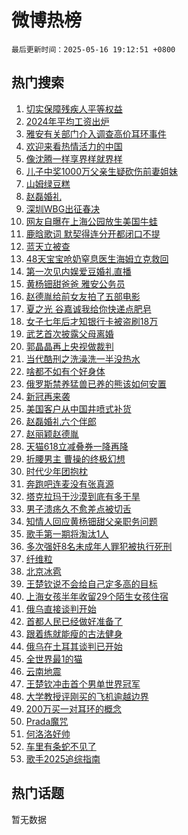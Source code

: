 # 微博热榜

`最后更新时间：2025-05-16 19:12:51 +0800`

## 热门搜索

1. [切实保障残疾人平等权益](https://m.weibo.cn/search?containerid=100103type%3D1%26t%3D10%26q%3D%23%E5%88%87%E5%AE%9E%E4%BF%9D%E9%9A%9C%E6%AE%8B%E7%96%BE%E4%BA%BA%E5%B9%B3%E7%AD%89%E6%9D%83%E7%9B%8A%23&stream_entry_id=51&isnewpage=1&extparam=seat%3D1%26pos%3D0%26q%3D%2523%25E5%2588%2587%25E5%25AE%259E%25E4%25BF%259D%25E9%259A%259C%25E6%25AE%258B%25E7%2596%25BE%25E4%25BA%25BA%25E5%25B9%25B3%25E7%25AD%2589%25E6%259D%2583%25E7%259B%258A%2523%26cate%3D10103%26dgr%3D0%26filter_type%3Drealtimehot%26stream_entry_id%3D51%26c_type%3D51%26display_time%3D1747393970%26pre_seqid%3D17473939705820315409991)
1. [2024年平均工资出炉](https://m.weibo.cn/search?containerid=100103type%3D1%26t%3D10%26q%3D%232024%E5%B9%B4%E5%B9%B3%E5%9D%87%E5%B7%A5%E8%B5%84%E5%87%BA%E7%82%89%23&stream_entry_id=31&isnewpage=1&extparam=seat%3D1%26flag%3D0%26cate%3D5001%26lcate%3D5001%26stream_entry_id%3D31%26pos%3D0%26q%3D%25232024%25E5%25B9%25B4%25E5%25B9%25B3%25E5%259D%2587%25E5%25B7%25A5%25E8%25B5%2584%25E5%2587%25BA%25E7%2582%2589%2523%26dgr%3D0%26realpos%3D1%26filter_type%3Drealtimehot%26band_rank%3D1%26c_type%3D31%26display_time%3D1747393970%26pre_seqid%3D17473939705820315409991)
1. [雅安有关部门介入调查高价耳环事件](https://m.weibo.cn/search?containerid=100103type%3D1%26t%3D10%26q%3D%23%E9%9B%85%E5%AE%89%E6%9C%89%E5%85%B3%E9%83%A8%E9%97%A8%E4%BB%8B%E5%85%A5%E8%B0%83%E6%9F%A5%E9%AB%98%E4%BB%B7%E8%80%B3%E7%8E%AF%E4%BA%8B%E4%BB%B6%23&stream_entry_id=31&isnewpage=1&extparam=seat%3D1%26flag%3D0%26cate%3D5001%26lcate%3D5001%26stream_entry_id%3D31%26pos%3D1%26q%3D%2523%25E9%259B%2585%25E5%25AE%2589%25E6%259C%2589%25E5%2585%25B3%25E9%2583%25A8%25E9%2597%25A8%25E4%25BB%258B%25E5%2585%25A5%25E8%25B0%2583%25E6%259F%25A5%25E9%25AB%2598%25E4%25BB%25B7%25E8%2580%25B3%25E7%258E%25AF%25E4%25BA%258B%25E4%25BB%25B6%2523%26dgr%3D0%26realpos%3D2%26filter_type%3Drealtimehot%26band_rank%3D2%26c_type%3D31%26display_time%3D1747393970%26pre_seqid%3D17473939705820315409991)
1. [欢迎来看热情活力的中国](https://m.weibo.cn/search?containerid=100103type%3D1%26t%3D10%26q%3D%23%E6%AC%A2%E8%BF%8E%E6%9D%A5%E7%9C%8B%E7%83%AD%E6%83%85%E6%B4%BB%E5%8A%9B%E7%9A%84%E4%B8%AD%E5%9B%BD%23&stream_entry_id=31&isnewpage=1&extparam=seat%3D1%26flag%3D0%26cate%3D5001%26lcate%3D5001%26stream_entry_id%3D31%26pos%3D2%26q%3D%2523%25E6%25AC%25A2%25E8%25BF%258E%25E6%259D%25A5%25E7%259C%258B%25E7%2583%25AD%25E6%2583%2585%25E6%25B4%25BB%25E5%258A%259B%25E7%259A%2584%25E4%25B8%25AD%25E5%259B%25BD%2523%26dgr%3D0%26realpos%3D3%26filter_type%3Drealtimehot%26band_rank%3D3%26c_type%3D31%26display_time%3D1747393970%26pre_seqid%3D17473939705820315409991)
1. [像沈腾一样享界样就界样](https://m.weibo.cn/search?containerid=100103type%3D1%26t%3D10%26q%3D%23%E5%83%8F%E6%B2%88%E8%85%BE%E4%B8%80%E6%A0%B7%E4%BA%AB%E7%95%8C%E6%A0%B7%E5%B0%B1%E7%95%8C%E6%A0%B7%23&stream_entry_id=31&isnewpage=1&extparam=seat%3D1%26topic_ad%3D1%26cate%3D5001%26lcate%3D5001%26stream_entry_id%3D31%26pos%3D3%26q%3D%2523%25E5%2583%258F%25E6%25B2%2588%25E8%2585%25BE%25E4%25B8%2580%25E6%25A0%25B7%25E4%25BA%25AB%25E7%2595%258C%25E6%25A0%25B7%25E5%25B0%25B1%25E7%2595%258C%25E6%25A0%25B7%2523%26dgr%3D0%26is_ad_pos%3D1%26adid%3D286072%26filter_type%3Drealtimehot%26band_rank%3D4%26c_type%3D31%26display_time%3D1747393970%26pre_seqid%3D17473939705820315409991)
1. [儿子中奖1000万父亲生疑砍伤前妻姐妹](https://m.weibo.cn/search?containerid=100103type%3D1%26t%3D10%26q%3D%23%E5%84%BF%E5%AD%90%E4%B8%AD%E5%A5%961000%E4%B8%87%E7%88%B6%E4%BA%B2%E7%94%9F%E7%96%91%E7%A0%8D%E4%BC%A4%E5%89%8D%E5%A6%BB%E5%A7%90%E5%A6%B9%23&stream_entry_id=31&isnewpage=1&extparam=seat%3D1%26flag%3D2%26cate%3D5001%26lcate%3D5001%26stream_entry_id%3D31%26pos%3D4%26q%3D%2523%25E5%2584%25BF%25E5%25AD%2590%25E4%25B8%25AD%25E5%25A5%25961000%25E4%25B8%2587%25E7%2588%25B6%25E4%25BA%25B2%25E7%2594%259F%25E7%2596%2591%25E7%25A0%258D%25E4%25BC%25A4%25E5%2589%258D%25E5%25A6%25BB%25E5%25A7%2590%25E5%25A6%25B9%2523%26dgr%3D0%26realpos%3D4%26filter_type%3Drealtimehot%26band_rank%3D4%26c_type%3D31%26display_time%3D1747393970%26pre_seqid%3D17473939705820315409991)
1. [山姆绿豆糕](https://m.weibo.cn/search?containerid=100103type%3D1%26t%3D10%26q%3D%E5%B1%B1%E5%A7%86%E7%BB%BF%E8%B1%86%E7%B3%95&stream_entry_id=31&isnewpage=1&extparam=seat%3D1%26flag%3D1%26cate%3D5001%26lcate%3D5001%26stream_entry_id%3D31%26pos%3D5%26q%3D%25E5%25B1%25B1%25E5%25A7%2586%25E7%25BB%25BF%25E8%25B1%2586%25E7%25B3%2595%26dgr%3D0%26realpos%3D5%26filter_type%3Drealtimehot%26band_rank%3D5%26c_type%3D31%26display_time%3D1747393970%26pre_seqid%3D17473939705820315409991)
1. [赵磊婚礼](https://m.weibo.cn/search?containerid=100103type%3D1%26t%3D10%26q%3D%E8%B5%B5%E7%A3%8A%E5%A9%9A%E7%A4%BC&stream_entry_id=31&isnewpage=1&extparam=seat%3D1%26flag%3D2%26cate%3D5001%26lcate%3D5001%26stream_entry_id%3D31%26pos%3D6%26q%3D%25E8%25B5%25B5%25E7%25A3%258A%25E5%25A9%259A%25E7%25A4%25BC%26dgr%3D0%26realpos%3D6%26filter_type%3Drealtimehot%26band_rank%3D6%26c_type%3D31%26display_time%3D1747393970%26pre_seqid%3D17473939705820315409991)
1. [深圳WBG出征春决](https://m.weibo.cn/search?containerid=100103type%3D1%26t%3D10%26q%3D%23%E6%B7%B1%E5%9C%B3WBG%E5%87%BA%E5%BE%81%E6%98%A5%E5%86%B3%23&stream_entry_id=31&isnewpage=1&extparam=seat%3D1%26cate%3D5001%26lcate%3D5001%26stream_entry_id%3D31%26pos%3D7%26q%3D%2523%25E6%25B7%25B1%25E5%259C%25B3WBG%25E5%2587%25BA%25E5%25BE%2581%25E6%2598%25A5%25E5%2586%25B3%2523%26dgr%3D0%26is_ad_pos%3D1%26adid%3D286047%26filter_type%3Drealtimehot%26band_rank%3D7%26c_type%3D31%26display_time%3D1747393970%26pre_seqid%3D17473939705820315409991)
1. [网友自曝在上海公园放生美国牛蛙](https://m.weibo.cn/search?containerid=100103type%3D1%26t%3D10%26q%3D%23%E7%BD%91%E5%8F%8B%E8%87%AA%E6%9B%9D%E5%9C%A8%E4%B8%8A%E6%B5%B7%E5%85%AC%E5%9B%AD%E6%94%BE%E7%94%9F%E7%BE%8E%E5%9B%BD%E7%89%9B%E8%9B%99%23&stream_entry_id=31&isnewpage=1&extparam=seat%3D1%26flag%3D1%26cate%3D5001%26lcate%3D5001%26stream_entry_id%3D31%26pos%3D8%26q%3D%2523%25E7%25BD%2591%25E5%258F%258B%25E8%2587%25AA%25E6%259B%259D%25E5%259C%25A8%25E4%25B8%258A%25E6%25B5%25B7%25E5%2585%25AC%25E5%259B%25AD%25E6%2594%25BE%25E7%2594%259F%25E7%25BE%258E%25E5%259B%25BD%25E7%2589%259B%25E8%259B%2599%2523%26dgr%3D0%26realpos%3D7%26filter_type%3Drealtimehot%26band_rank%3D7%26c_type%3D31%26display_time%3D1747393970%26pre_seqid%3D17473939705820315409991)
1. [鹿晗歌词 默契得连分开都闭口不提](https://m.weibo.cn/search?containerid=100103type%3D1%26t%3D10%26q%3D%E9%B9%BF%E6%99%97%E6%AD%8C%E8%AF%8D+%E9%BB%98%E5%A5%91%E5%BE%97%E8%BF%9E%E5%88%86%E5%BC%80%E9%83%BD%E9%97%AD%E5%8F%A3%E4%B8%8D%E6%8F%90&stream_entry_id=31&isnewpage=1&extparam=seat%3D1%26flag%3D0%26cate%3D5001%26lcate%3D5001%26stream_entry_id%3D31%26pos%3D9%26q%3D%25E9%25B9%25BF%25E6%2599%2597%25E6%25AD%258C%25E8%25AF%258D%2520%25E9%25BB%2598%25E5%25A5%2591%25E5%25BE%2597%25E8%25BF%259E%25E5%2588%2586%25E5%25BC%2580%25E9%2583%25BD%25E9%2597%25AD%25E5%258F%25A3%25E4%25B8%258D%25E6%258F%2590%26dgr%3D0%26realpos%3D8%26filter_type%3Drealtimehot%26band_rank%3D8%26c_type%3D31%26display_time%3D1747393970%26pre_seqid%3D17473939705820315409991)
1. [蓝天立被查](https://m.weibo.cn/search?containerid=100103type%3D1%26t%3D10%26q%3D%23%E8%93%9D%E5%A4%A9%E7%AB%8B%E8%A2%AB%E6%9F%A5%23&stream_entry_id=31&isnewpage=1&extparam=seat%3D1%26flag%3D0%26cate%3D5001%26lcate%3D5001%26stream_entry_id%3D31%26pos%3D10%26q%3D%2523%25E8%2593%259D%25E5%25A4%25A9%25E7%25AB%258B%25E8%25A2%25AB%25E6%259F%25A5%2523%26dgr%3D0%26realpos%3D9%26filter_type%3Drealtimehot%26band_rank%3D9%26c_type%3D31%26display_time%3D1747393970%26pre_seqid%3D17473939705820315409991)
1. [48天宝宝呛奶窒息医生海姆立克救回](https://m.weibo.cn/search?containerid=100103type%3D1%26t%3D10%26q%3D%2348%E5%A4%A9%E5%AE%9D%E5%AE%9D%E5%91%9B%E5%A5%B6%E7%AA%92%E6%81%AF%E5%8C%BB%E7%94%9F%E6%B5%B7%E5%A7%86%E7%AB%8B%E5%85%8B%E6%95%91%E5%9B%9E%23&stream_entry_id=31&isnewpage=1&extparam=seat%3D1%26flag%3D32768%26cate%3D5001%26lcate%3D5001%26stream_entry_id%3D31%26pos%3D11%26q%3D%252348%25E5%25A4%25A9%25E5%25AE%259D%25E5%25AE%259D%25E5%2591%259B%25E5%25A5%25B6%25E7%25AA%2592%25E6%2581%25AF%25E5%258C%25BB%25E7%2594%259F%25E6%25B5%25B7%25E5%25A7%2586%25E7%25AB%258B%25E5%2585%258B%25E6%2595%2591%25E5%259B%259E%2523%26dgr%3D0%26realpos%3D10%26filter_type%3Drealtimehot%26band_rank%3D10%26c_type%3D31%26display_time%3D1747393970%26pre_seqid%3D17473939705820315409991)
1. [第一次见内娱爱豆婚礼直播](https://m.weibo.cn/search?containerid=100103type%3D1%26t%3D10%26q%3D%23%E7%AC%AC%E4%B8%80%E6%AC%A1%E8%A7%81%E5%86%85%E5%A8%B1%E7%88%B1%E8%B1%86%E5%A9%9A%E7%A4%BC%E7%9B%B4%E6%92%AD%23&stream_entry_id=31&isnewpage=1&extparam=seat%3D1%26flag%3D1%26cate%3D5001%26lcate%3D5001%26stream_entry_id%3D31%26pos%3D12%26q%3D%2523%25E7%25AC%25AC%25E4%25B8%2580%25E6%25AC%25A1%25E8%25A7%2581%25E5%2586%2585%25E5%25A8%25B1%25E7%2588%25B1%25E8%25B1%2586%25E5%25A9%259A%25E7%25A4%25BC%25E7%259B%25B4%25E6%2592%25AD%2523%26dgr%3D0%26realpos%3D11%26filter_type%3Drealtimehot%26band_rank%3D11%26c_type%3D31%26display_time%3D1747393970%26pre_seqid%3D17473939705820315409991)
1. [黄杨钿甜爸爸 雅安公务员](https://m.weibo.cn/search?containerid=100103type%3D1%26t%3D10%26q%3D%E9%BB%84%E6%9D%A8%E9%92%BF%E7%94%9C%E7%88%B8%E7%88%B8+%E9%9B%85%E5%AE%89%E5%85%AC%E5%8A%A1%E5%91%98&stream_entry_id=31&isnewpage=1&extparam=seat%3D1%26flag%3D2%26cate%3D5001%26lcate%3D5001%26stream_entry_id%3D31%26pos%3D13%26q%3D%25E9%25BB%2584%25E6%259D%25A8%25E9%2592%25BF%25E7%2594%259C%25E7%2588%25B8%25E7%2588%25B8%2520%25E9%259B%2585%25E5%25AE%2589%25E5%2585%25AC%25E5%258A%25A1%25E5%2591%2598%26dgr%3D0%26realpos%3D12%26filter_type%3Drealtimehot%26band_rank%3D12%26c_type%3D31%26display_time%3D1747393970%26pre_seqid%3D17473939705820315409991)
1. [赵德胤给前女友拍了五部电影](https://m.weibo.cn/search?containerid=100103type%3D1%26t%3D10%26q%3D%E8%B5%B5%E5%BE%B7%E8%83%A4%E7%BB%99%E5%89%8D%E5%A5%B3%E5%8F%8B%E6%8B%8D%E4%BA%86%E4%BA%94%E9%83%A8%E7%94%B5%E5%BD%B1&stream_entry_id=31&isnewpage=1&extparam=seat%3D1%26flag%3D2%26cate%3D5001%26lcate%3D5001%26stream_entry_id%3D31%26pos%3D14%26q%3D%25E8%25B5%25B5%25E5%25BE%25B7%25E8%2583%25A4%25E7%25BB%2599%25E5%2589%258D%25E5%25A5%25B3%25E5%258F%258B%25E6%258B%258D%25E4%25BA%2586%25E4%25BA%2594%25E9%2583%25A8%25E7%2594%25B5%25E5%25BD%25B1%26dgr%3D0%26realpos%3D13%26filter_type%3Drealtimehot%26band_rank%3D13%26c_type%3D31%26display_time%3D1747393970%26pre_seqid%3D17473939705820315409991)
1. [夏之光 谷嘉诚我给你快递点肥皂](https://m.weibo.cn/search?containerid=100103type%3D1%26t%3D10%26q%3D%E5%A4%8F%E4%B9%8B%E5%85%89+%E8%B0%B7%E5%98%89%E8%AF%9A%E6%88%91%E7%BB%99%E4%BD%A0%E5%BF%AB%E9%80%92%E7%82%B9%E8%82%A5%E7%9A%82&stream_entry_id=31&isnewpage=1&extparam=seat%3D1%26flag%3D1%26cate%3D5001%26lcate%3D5001%26stream_entry_id%3D31%26pos%3D15%26q%3D%25E5%25A4%258F%25E4%25B9%258B%25E5%2585%2589%2520%25E8%25B0%25B7%25E5%2598%2589%25E8%25AF%259A%25E6%2588%2591%25E7%25BB%2599%25E4%25BD%25A0%25E5%25BF%25AB%25E9%2580%2592%25E7%2582%25B9%25E8%2582%25A5%25E7%259A%2582%26dgr%3D0%26realpos%3D14%26filter_type%3Drealtimehot%26band_rank%3D14%26c_type%3D31%26display_time%3D1747393970%26pre_seqid%3D17473939705820315409991)
1. [女子七年后才知银行卡被盗刷18万](https://m.weibo.cn/search?containerid=100103type%3D1%26t%3D10%26q%3D%23%E5%A5%B3%E5%AD%90%E4%B8%83%E5%B9%B4%E5%90%8E%E6%89%8D%E7%9F%A5%E9%93%B6%E8%A1%8C%E5%8D%A1%E8%A2%AB%E7%9B%97%E5%88%B718%E4%B8%87%23&stream_entry_id=31&isnewpage=1&extparam=seat%3D1%26flag%3D1%26cate%3D5001%26lcate%3D5001%26stream_entry_id%3D31%26pos%3D16%26q%3D%2523%25E5%25A5%25B3%25E5%25AD%2590%25E4%25B8%2583%25E5%25B9%25B4%25E5%2590%258E%25E6%2589%258D%25E7%259F%25A5%25E9%2593%25B6%25E8%25A1%258C%25E5%258D%25A1%25E8%25A2%25AB%25E7%259B%2597%25E5%2588%25B718%25E4%25B8%2587%2523%26dgr%3D0%26realpos%3D15%26filter_type%3Drealtimehot%26band_rank%3D15%26c_type%3D31%26display_time%3D1747393970%26pre_seqid%3D17473939705820315409991)
1. [武艺首次披露父母离婚](https://m.weibo.cn/search?containerid=100103type%3D1%26t%3D10%26q%3D%23%E6%AD%A6%E8%89%BA%E9%A6%96%E6%AC%A1%E6%8A%AB%E9%9C%B2%E7%88%B6%E6%AF%8D%E7%A6%BB%E5%A9%9A%23&stream_entry_id=31&isnewpage=1&extparam=seat%3D1%26flag%3D1%26cate%3D5001%26lcate%3D5001%26stream_entry_id%3D31%26pos%3D17%26q%3D%2523%25E6%25AD%25A6%25E8%2589%25BA%25E9%25A6%2596%25E6%25AC%25A1%25E6%258A%25AB%25E9%259C%25B2%25E7%2588%25B6%25E6%25AF%258D%25E7%25A6%25BB%25E5%25A9%259A%2523%26dgr%3D0%26realpos%3D16%26filter_type%3Drealtimehot%26band_rank%3D16%26c_type%3D31%26display_time%3D1747393970%26pre_seqid%3D17473939705820315409991)
1. [郭晶晶再上央视做裁判](https://m.weibo.cn/search?containerid=100103type%3D1%26t%3D10%26q%3D%23%E9%83%AD%E6%99%B6%E6%99%B6%E5%86%8D%E4%B8%8A%E5%A4%AE%E8%A7%86%E5%81%9A%E8%A3%81%E5%88%A4%23&stream_entry_id=31&isnewpage=1&extparam=seat%3D1%26flag%3D1%26cate%3D5001%26lcate%3D5001%26stream_entry_id%3D31%26pos%3D18%26q%3D%2523%25E9%2583%25AD%25E6%2599%25B6%25E6%2599%25B6%25E5%2586%258D%25E4%25B8%258A%25E5%25A4%25AE%25E8%25A7%2586%25E5%2581%259A%25E8%25A3%2581%25E5%2588%25A4%2523%26dgr%3D0%26realpos%3D17%26filter_type%3Drealtimehot%26band_rank%3D17%26c_type%3D31%26display_time%3D1747393970%26pre_seqid%3D17473939705820315409991)
1. [当代酷刑之洗澡洗一半没热水](https://m.weibo.cn/search?containerid=100103type%3D1%26t%3D10%26q%3D%23%E5%BD%93%E4%BB%A3%E9%85%B7%E5%88%91%E4%B9%8B%E6%B4%97%E6%BE%A1%E6%B4%97%E4%B8%80%E5%8D%8A%E6%B2%A1%E7%83%AD%E6%B0%B4%23&stream_entry_id=31&isnewpage=1&extparam=seat%3D1%26flag%3D1%26cate%3D5001%26lcate%3D5001%26stream_entry_id%3D31%26pos%3D19%26q%3D%2523%25E5%25BD%2593%25E4%25BB%25A3%25E9%2585%25B7%25E5%2588%2591%25E4%25B9%258B%25E6%25B4%2597%25E6%25BE%25A1%25E6%25B4%2597%25E4%25B8%2580%25E5%258D%258A%25E6%25B2%25A1%25E7%2583%25AD%25E6%25B0%25B4%2523%26dgr%3D0%26realpos%3D18%26filter_type%3Drealtimehot%26band_rank%3D18%26c_type%3D31%26display_time%3D1747393970%26pre_seqid%3D17473939705820315409991)
1. [啥都不如有个好身体](https://m.weibo.cn/search?containerid=100103type%3D1%26t%3D10%26q%3D%23%E5%95%A5%E9%83%BD%E4%B8%8D%E5%A6%82%E6%9C%89%E4%B8%AA%E5%A5%BD%E8%BA%AB%E4%BD%93%23&stream_entry_id=31&isnewpage=1&extparam=seat%3D1%26flag%3D1%26cate%3D5001%26lcate%3D5001%26stream_entry_id%3D31%26pos%3D20%26q%3D%2523%25E5%2595%25A5%25E9%2583%25BD%25E4%25B8%258D%25E5%25A6%2582%25E6%259C%2589%25E4%25B8%25AA%25E5%25A5%25BD%25E8%25BA%25AB%25E4%25BD%2593%2523%26dgr%3D0%26realpos%3D19%26filter_type%3Drealtimehot%26band_rank%3D19%26c_type%3D31%26display_time%3D1747393970%26pre_seqid%3D17473939705820315409991)
1. [俄罗斯禁养猛兽已养的熊该如何安置](https://m.weibo.cn/search?containerid=100103type%3D1%26t%3D10%26q%3D%E4%BF%84%E7%BD%97%E6%96%AF%E7%A6%81%E5%85%BB%E7%8C%9B%E5%85%BD%E5%B7%B2%E5%85%BB%E7%9A%84%E7%86%8A%E8%AF%A5%E5%A6%82%E4%BD%95%E5%AE%89%E7%BD%AE&stream_entry_id=31&isnewpage=1&extparam=seat%3D1%26flag%3D1%26cate%3D5001%26lcate%3D5001%26stream_entry_id%3D31%26pos%3D21%26q%3D%25E4%25BF%2584%25E7%25BD%2597%25E6%2596%25AF%25E7%25A6%2581%25E5%2585%25BB%25E7%258C%259B%25E5%2585%25BD%25E5%25B7%25B2%25E5%2585%25BB%25E7%259A%2584%25E7%2586%258A%25E8%25AF%25A5%25E5%25A6%2582%25E4%25BD%2595%25E5%25AE%2589%25E7%25BD%25AE%26is_ai_ask%3D1%26realpos%3D20%26dgr%3D0%26filter_type%3Drealtimehot%26band_rank%3D20%26c_type%3D31%26display_time%3D1747393970%26pre_seqid%3D17473939705820315409991)
1. [新冠再来袭](https://m.weibo.cn/search?containerid=100103type%3D1%26t%3D10%26q%3D%23%E6%96%B0%E5%86%A0%E5%86%8D%E6%9D%A5%E8%A2%AD%23&stream_entry_id=31&isnewpage=1&extparam=seat%3D1%26flag%3D0%26cate%3D5001%26lcate%3D5001%26stream_entry_id%3D31%26pos%3D22%26q%3D%2523%25E6%2596%25B0%25E5%2586%25A0%25E5%2586%258D%25E6%259D%25A5%25E8%25A2%25AD%2523%26dgr%3D0%26realpos%3D21%26filter_type%3Drealtimehot%26band_rank%3D21%26c_type%3D31%26display_time%3D1747393970%26pre_seqid%3D17473939705820315409991)
1. [美国客户从中国井喷式补货](https://m.weibo.cn/search?containerid=100103type%3D1%26t%3D10%26q%3D%23%E7%BE%8E%E5%9B%BD%E5%AE%A2%E6%88%B7%E4%BB%8E%E4%B8%AD%E5%9B%BD%E4%BA%95%E5%96%B7%E5%BC%8F%E8%A1%A5%E8%B4%A7%23&stream_entry_id=31&isnewpage=1&extparam=seat%3D1%26flag%3D1%26cate%3D5001%26lcate%3D5001%26stream_entry_id%3D31%26pos%3D23%26q%3D%2523%25E7%25BE%258E%25E5%259B%25BD%25E5%25AE%25A2%25E6%2588%25B7%25E4%25BB%258E%25E4%25B8%25AD%25E5%259B%25BD%25E4%25BA%2595%25E5%2596%25B7%25E5%25BC%258F%25E8%25A1%25A5%25E8%25B4%25A7%2523%26dgr%3D0%26realpos%3D22%26filter_type%3Drealtimehot%26band_rank%3D22%26c_type%3D31%26display_time%3D1747393970%26pre_seqid%3D17473939705820315409991)
1. [赵磊婚礼六个伴郎](https://m.weibo.cn/search?containerid=100103type%3D1%26t%3D10%26q%3D%23%E8%B5%B5%E7%A3%8A%E5%A9%9A%E7%A4%BC%E5%85%AD%E4%B8%AA%E4%BC%B4%E9%83%8E%23&stream_entry_id=31&isnewpage=1&extparam=seat%3D1%26flag%3D1%26cate%3D5001%26lcate%3D5001%26stream_entry_id%3D31%26pos%3D24%26q%3D%2523%25E8%25B5%25B5%25E7%25A3%258A%25E5%25A9%259A%25E7%25A4%25BC%25E5%2585%25AD%25E4%25B8%25AA%25E4%25BC%25B4%25E9%2583%258E%2523%26dgr%3D0%26realpos%3D23%26filter_type%3Drealtimehot%26band_rank%3D23%26c_type%3D31%26display_time%3D1747393970%26pre_seqid%3D17473939705820315409991)
1. [赵丽颖赵德胤](https://m.weibo.cn/search?containerid=100103type%3D1%26t%3D10%26q%3D%E8%B5%B5%E4%B8%BD%E9%A2%96%E8%B5%B5%E5%BE%B7%E8%83%A4&stream_entry_id=31&isnewpage=1&extparam=seat%3D1%26flag%3D0%26cate%3D5001%26lcate%3D5001%26stream_entry_id%3D31%26pos%3D25%26q%3D%25E8%25B5%25B5%25E4%25B8%25BD%25E9%25A2%2596%25E8%25B5%25B5%25E5%25BE%25B7%25E8%2583%25A4%26dgr%3D0%26realpos%3D24%26filter_type%3Drealtimehot%26band_rank%3D24%26c_type%3D31%26display_time%3D1747393970%26pre_seqid%3D17473939705820315409991)
1. [天猫618立减叠券一降再降](https://m.weibo.cn/search?containerid=100103type%3D1%26t%3D10%26q%3D%23%E5%A4%A9%E7%8C%AB618%E7%AB%8B%E5%87%8F%E5%8F%A0%E5%88%B8%E4%B8%80%E9%99%8D%E5%86%8D%E9%99%8D%23&stream_entry_id=31&isnewpage=1&extparam=seat%3D1%26flag%3D1%26cate%3D5001%26lcate%3D5001%26stream_entry_id%3D31%26pos%3D26%26q%3D%2523%25E5%25A4%25A9%25E7%258C%25AB618%25E7%25AB%258B%25E5%2587%258F%25E5%258F%25A0%25E5%2588%25B8%25E4%25B8%2580%25E9%2599%258D%25E5%2586%258D%25E9%2599%258D%2523%26dgr%3D0%26realpos%3D25%26filter_type%3Drealtimehot%26band_rank%3D25%26c_type%3D31%26display_time%3D1747393970%26pre_seqid%3D17473939705820315409991)
1. [折腰男主 曹操的终极幻想](https://m.weibo.cn/search?containerid=100103type%3D1%26t%3D10%26q%3D%E6%8A%98%E8%85%B0%E7%94%B7%E4%B8%BB+%E6%9B%B9%E6%93%8D%E7%9A%84%E7%BB%88%E6%9E%81%E5%B9%BB%E6%83%B3&stream_entry_id=31&isnewpage=1&extparam=seat%3D1%26flag%3D1%26cate%3D5001%26lcate%3D5001%26stream_entry_id%3D31%26pos%3D27%26q%3D%25E6%258A%2598%25E8%2585%25B0%25E7%2594%25B7%25E4%25B8%25BB%2520%25E6%259B%25B9%25E6%2593%258D%25E7%259A%2584%25E7%25BB%2588%25E6%259E%2581%25E5%25B9%25BB%25E6%2583%25B3%26dgr%3D0%26realpos%3D26%26filter_type%3Drealtimehot%26band_rank%3D26%26c_type%3D31%26display_time%3D1747393970%26pre_seqid%3D17473939705820315409991)
1. [时代少年团抱枕](https://m.weibo.cn/search?containerid=100103type%3D1%26t%3D10%26q%3D%E6%97%B6%E4%BB%A3%E5%B0%91%E5%B9%B4%E5%9B%A2%E6%8A%B1%E6%9E%95&stream_entry_id=31&isnewpage=1&extparam=seat%3D1%26flag%3D1%26cate%3D5001%26lcate%3D5001%26stream_entry_id%3D31%26pos%3D28%26q%3D%25E6%2597%25B6%25E4%25BB%25A3%25E5%25B0%2591%25E5%25B9%25B4%25E5%259B%25A2%25E6%258A%25B1%25E6%259E%2595%26dgr%3D0%26realpos%3D27%26filter_type%3Drealtimehot%26band_rank%3D27%26c_type%3D31%26display_time%3D1747393970%26pre_seqid%3D17473939705820315409991)
1. [奔跑吧连麦没有张真源](https://m.weibo.cn/search?containerid=100103type%3D1%26t%3D10%26q%3D%23%E5%A5%94%E8%B7%91%E5%90%A7%E8%BF%9E%E9%BA%A6%E6%B2%A1%E6%9C%89%E5%BC%A0%E7%9C%9F%E6%BA%90%23&stream_entry_id=31&isnewpage=1&extparam=seat%3D1%26flag%3D1%26cate%3D5001%26lcate%3D5001%26stream_entry_id%3D31%26pos%3D29%26q%3D%2523%25E5%25A5%2594%25E8%25B7%2591%25E5%2590%25A7%25E8%25BF%259E%25E9%25BA%25A6%25E6%25B2%25A1%25E6%259C%2589%25E5%25BC%25A0%25E7%259C%259F%25E6%25BA%2590%2523%26dgr%3D0%26realpos%3D28%26filter_type%3Drealtimehot%26band_rank%3D28%26c_type%3D31%26display_time%3D1747393970%26pre_seqid%3D17473939705820315409991)
1. [塔克拉玛干沙漠到底有多干旱](https://m.weibo.cn/search?containerid=100103type%3D1%26t%3D10%26q%3D%E5%A1%94%E5%85%8B%E6%8B%89%E7%8E%9B%E5%B9%B2%E6%B2%99%E6%BC%A0%E5%88%B0%E5%BA%95%E6%9C%89%E5%A4%9A%E5%B9%B2%E6%97%B1&stream_entry_id=31&isnewpage=1&extparam=seat%3D1%26flag%3D1%26cate%3D5001%26lcate%3D5001%26stream_entry_id%3D31%26pos%3D30%26q%3D%25E5%25A1%2594%25E5%2585%258B%25E6%258B%2589%25E7%258E%259B%25E5%25B9%25B2%25E6%25B2%2599%25E6%25BC%25A0%25E5%2588%25B0%25E5%25BA%2595%25E6%259C%2589%25E5%25A4%259A%25E5%25B9%25B2%25E6%2597%25B1%26is_ai_ask%3D1%26realpos%3D29%26dgr%3D0%26filter_type%3Drealtimehot%26band_rank%3D29%26c_type%3D31%26display_time%3D1747393970%26pre_seqid%3D17473939705820315409991)
1. [男子溃疡久不愈差点被切舌](https://m.weibo.cn/search?containerid=100103type%3D1%26t%3D10%26q%3D%23%E7%94%B7%E5%AD%90%E6%BA%83%E7%96%A1%E4%B9%85%E4%B8%8D%E6%84%88%E5%B7%AE%E7%82%B9%E8%A2%AB%E5%88%87%E8%88%8C%23&stream_entry_id=31&isnewpage=1&extparam=seat%3D1%26flag%3D1%26cate%3D5001%26lcate%3D5001%26stream_entry_id%3D31%26pos%3D31%26q%3D%2523%25E7%2594%25B7%25E5%25AD%2590%25E6%25BA%2583%25E7%2596%25A1%25E4%25B9%2585%25E4%25B8%258D%25E6%2584%2588%25E5%25B7%25AE%25E7%2582%25B9%25E8%25A2%25AB%25E5%2588%2587%25E8%2588%258C%2523%26dgr%3D0%26realpos%3D30%26filter_type%3Drealtimehot%26band_rank%3D30%26c_type%3D31%26display_time%3D1747393970%26pre_seqid%3D17473939705820315409991)
1. [知情人回应黄杨钿甜父亲职务问题](https://m.weibo.cn/search?containerid=100103type%3D1%26t%3D10%26q%3D%23%E7%9F%A5%E6%83%85%E4%BA%BA%E5%9B%9E%E5%BA%94%E9%BB%84%E6%9D%A8%E9%92%BF%E7%94%9C%E7%88%B6%E4%BA%B2%E8%81%8C%E5%8A%A1%E9%97%AE%E9%A2%98%23&stream_entry_id=31&isnewpage=1&extparam=seat%3D1%26flag%3D0%26cate%3D5001%26lcate%3D5001%26stream_entry_id%3D31%26pos%3D32%26q%3D%2523%25E7%259F%25A5%25E6%2583%2585%25E4%25BA%25BA%25E5%259B%259E%25E5%25BA%2594%25E9%25BB%2584%25E6%259D%25A8%25E9%2592%25BF%25E7%2594%259C%25E7%2588%25B6%25E4%25BA%25B2%25E8%2581%258C%25E5%258A%25A1%25E9%2597%25AE%25E9%25A2%2598%2523%26dgr%3D0%26realpos%3D31%26filter_type%3Drealtimehot%26band_rank%3D31%26c_type%3D31%26display_time%3D1747393970%26pre_seqid%3D17473939705820315409991)
1. [歌手第一期将淘汰1人](https://m.weibo.cn/search?containerid=100103type%3D1%26t%3D10%26q%3D%23%E6%AD%8C%E6%89%8B%E7%AC%AC%E4%B8%80%E6%9C%9F%E5%B0%86%E6%B7%98%E6%B1%B01%E4%BA%BA%23&stream_entry_id=31&isnewpage=1&extparam=seat%3D1%26flag%3D1%26cate%3D5001%26lcate%3D5001%26stream_entry_id%3D31%26pos%3D33%26q%3D%2523%25E6%25AD%258C%25E6%2589%258B%25E7%25AC%25AC%25E4%25B8%2580%25E6%259C%259F%25E5%25B0%2586%25E6%25B7%2598%25E6%25B1%25B01%25E4%25BA%25BA%2523%26dgr%3D0%26realpos%3D32%26filter_type%3Drealtimehot%26band_rank%3D32%26c_type%3D31%26display_time%3D1747393970%26pre_seqid%3D17473939705820315409991)
1. [多次强奸8名未成年人罪犯被执行死刑](https://m.weibo.cn/search?containerid=100103type%3D1%26t%3D10%26q%3D%23%E5%A4%9A%E6%AC%A1%E5%BC%BA%E5%A5%B88%E5%90%8D%E6%9C%AA%E6%88%90%E5%B9%B4%E4%BA%BA%E7%BD%AA%E7%8A%AF%E8%A2%AB%E6%89%A7%E8%A1%8C%E6%AD%BB%E5%88%91%23&stream_entry_id=31&isnewpage=1&extparam=seat%3D1%26flag%3D0%26cate%3D5001%26lcate%3D5001%26stream_entry_id%3D31%26pos%3D34%26q%3D%2523%25E5%25A4%259A%25E6%25AC%25A1%25E5%25BC%25BA%25E5%25A5%25B88%25E5%2590%258D%25E6%259C%25AA%25E6%2588%2590%25E5%25B9%25B4%25E4%25BA%25BA%25E7%25BD%25AA%25E7%258A%25AF%25E8%25A2%25AB%25E6%2589%25A7%25E8%25A1%258C%25E6%25AD%25BB%25E5%2588%2591%2523%26dgr%3D0%26realpos%3D33%26filter_type%3Drealtimehot%26band_rank%3D33%26c_type%3D31%26display_time%3D1747393970%26pre_seqid%3D17473939705820315409991)
1. [纤维粒](https://m.weibo.cn/search?containerid=100103type%3D1%26t%3D10%26q%3D%E7%BA%A4%E7%BB%B4%E7%B2%92&stream_entry_id=31&isnewpage=1&extparam=seat%3D1%26flag%3D0%26cate%3D5001%26lcate%3D5001%26stream_entry_id%3D31%26pos%3D35%26q%3D%25E7%25BA%25A4%25E7%25BB%25B4%25E7%25B2%2592%26dgr%3D0%26realpos%3D34%26filter_type%3Drealtimehot%26band_rank%3D34%26c_type%3D31%26display_time%3D1747393970%26pre_seqid%3D17473939705820315409991)
1. [北京冰雹](https://m.weibo.cn/search?containerid=100103type%3D1%26t%3D10%26q%3D%E5%8C%97%E4%BA%AC%E5%86%B0%E9%9B%B9&stream_entry_id=31&isnewpage=1&extparam=seat%3D1%26flag%3D0%26cate%3D5001%26lcate%3D5001%26stream_entry_id%3D31%26pos%3D36%26q%3D%25E5%258C%2597%25E4%25BA%25AC%25E5%2586%25B0%25E9%259B%25B9%26dgr%3D0%26realpos%3D35%26filter_type%3Drealtimehot%26band_rank%3D35%26c_type%3D31%26display_time%3D1747393970%26pre_seqid%3D17473939705820315409991)
1. [王楚钦说不会给自己定多高的目标](https://m.weibo.cn/search?containerid=100103type%3D1%26t%3D10%26q%3D%23%E7%8E%8B%E6%A5%9A%E9%92%A6%E8%AF%B4%E4%B8%8D%E4%BC%9A%E7%BB%99%E8%87%AA%E5%B7%B1%E5%AE%9A%E5%A4%9A%E9%AB%98%E7%9A%84%E7%9B%AE%E6%A0%87%23&stream_entry_id=31&isnewpage=1&extparam=seat%3D1%26flag%3D1%26cate%3D5001%26lcate%3D5001%26stream_entry_id%3D31%26pos%3D37%26q%3D%2523%25E7%258E%258B%25E6%25A5%259A%25E9%2592%25A6%25E8%25AF%25B4%25E4%25B8%258D%25E4%25BC%259A%25E7%25BB%2599%25E8%2587%25AA%25E5%25B7%25B1%25E5%25AE%259A%25E5%25A4%259A%25E9%25AB%2598%25E7%259A%2584%25E7%259B%25AE%25E6%25A0%2587%2523%26dgr%3D0%26realpos%3D36%26filter_type%3Drealtimehot%26band_rank%3D36%26c_type%3D31%26display_time%3D1747393970%26pre_seqid%3D17473939705820315409991)
1. [上海女孩半年收留29个陌生女孩住宿](https://m.weibo.cn/search?containerid=100103type%3D1%26t%3D10%26q%3D%E4%B8%8A%E6%B5%B7%E5%A5%B3%E5%AD%A9%E5%8D%8A%E5%B9%B4%E6%94%B6%E7%95%9929%E4%B8%AA%E9%99%8C%E7%94%9F%E5%A5%B3%E5%AD%A9%E4%BD%8F%E5%AE%BF&stream_entry_id=31&isnewpage=1&extparam=seat%3D1%26flag%3D1%26cate%3D5001%26lcate%3D5001%26stream_entry_id%3D31%26pos%3D38%26q%3D%25E4%25B8%258A%25E6%25B5%25B7%25E5%25A5%25B3%25E5%25AD%25A9%25E5%258D%258A%25E5%25B9%25B4%25E6%2594%25B6%25E7%2595%259929%25E4%25B8%25AA%25E9%2599%258C%25E7%2594%259F%25E5%25A5%25B3%25E5%25AD%25A9%25E4%25BD%258F%25E5%25AE%25BF%26dgr%3D0%26realpos%3D37%26filter_type%3Drealtimehot%26band_rank%3D37%26c_type%3D31%26display_time%3D1747393970%26pre_seqid%3D17473939705820315409991)
1. [俄乌直接谈判开始](https://m.weibo.cn/search?containerid=100103type%3D1%26t%3D10%26q%3D%23%E4%BF%84%E4%B9%8C%E7%9B%B4%E6%8E%A5%E8%B0%88%E5%88%A4%E5%BC%80%E5%A7%8B%23&stream_entry_id=31&isnewpage=1&extparam=seat%3D1%26flag%3D1%26cate%3D5001%26lcate%3D5001%26stream_entry_id%3D31%26pos%3D39%26q%3D%2523%25E4%25BF%2584%25E4%25B9%258C%25E7%259B%25B4%25E6%258E%25A5%25E8%25B0%2588%25E5%2588%25A4%25E5%25BC%2580%25E5%25A7%258B%2523%26dgr%3D0%26realpos%3D38%26filter_type%3Drealtimehot%26band_rank%3D38%26c_type%3D31%26display_time%3D1747393970%26pre_seqid%3D17473939705820315409991)
1. [首都人民已经做好准备了](https://m.weibo.cn/search?containerid=100103type%3D1%26t%3D10%26q%3D%E9%A6%96%E9%83%BD%E4%BA%BA%E6%B0%91%E5%B7%B2%E7%BB%8F%E5%81%9A%E5%A5%BD%E5%87%86%E5%A4%87%E4%BA%86&stream_entry_id=31&isnewpage=1&extparam=seat%3D1%26flag%3D1%26cate%3D5001%26lcate%3D5001%26stream_entry_id%3D31%26pos%3D40%26q%3D%25E9%25A6%2596%25E9%2583%25BD%25E4%25BA%25BA%25E6%25B0%2591%25E5%25B7%25B2%25E7%25BB%258F%25E5%2581%259A%25E5%25A5%25BD%25E5%2587%2586%25E5%25A4%2587%25E4%25BA%2586%26dgr%3D0%26realpos%3D39%26filter_type%3Drealtimehot%26band_rank%3D39%26c_type%3D31%26display_time%3D1747393970%26pre_seqid%3D17473939705820315409991)
1. [跟着练就能瘦的古法健身](https://m.weibo.cn/search?containerid=100103type%3D1%26t%3D10%26q%3D%E8%B7%9F%E7%9D%80%E7%BB%83%E5%B0%B1%E8%83%BD%E7%98%A6%E7%9A%84%E5%8F%A4%E6%B3%95%E5%81%A5%E8%BA%AB&stream_entry_id=31&isnewpage=1&extparam=seat%3D1%26flag%3D1%26cate%3D5001%26lcate%3D5001%26stream_entry_id%3D31%26pos%3D41%26q%3D%25E8%25B7%259F%25E7%259D%2580%25E7%25BB%2583%25E5%25B0%25B1%25E8%2583%25BD%25E7%2598%25A6%25E7%259A%2584%25E5%258F%25A4%25E6%25B3%2595%25E5%2581%25A5%25E8%25BA%25AB%26dgr%3D0%26realpos%3D40%26filter_type%3Drealtimehot%26band_rank%3D40%26c_type%3D31%26display_time%3D1747393970%26pre_seqid%3D17473939705820315409991)
1. [俄乌在土耳其谈判已开始](https://m.weibo.cn/search?containerid=100103type%3D1%26t%3D10%26q%3D%23%E4%BF%84%E4%B9%8C%E5%9C%A8%E5%9C%9F%E8%80%B3%E5%85%B6%E8%B0%88%E5%88%A4%E5%B7%B2%E5%BC%80%E5%A7%8B%23&stream_entry_id=31&isnewpage=1&extparam=seat%3D1%26flag%3D1%26cate%3D5001%26lcate%3D5001%26stream_entry_id%3D31%26pos%3D42%26q%3D%2523%25E4%25BF%2584%25E4%25B9%258C%25E5%259C%25A8%25E5%259C%259F%25E8%2580%25B3%25E5%2585%25B6%25E8%25B0%2588%25E5%2588%25A4%25E5%25B7%25B2%25E5%25BC%2580%25E5%25A7%258B%2523%26dgr%3D0%26realpos%3D41%26filter_type%3Drealtimehot%26band_rank%3D41%26c_type%3D31%26display_time%3D1747393970%26pre_seqid%3D17473939705820315409991)
1. [全世界最1的猫](https://m.weibo.cn/search?containerid=100103type%3D1%26t%3D10%26q%3D%E5%85%A8%E4%B8%96%E7%95%8C%E6%9C%801%E7%9A%84%E7%8C%AB&stream_entry_id=31&isnewpage=1&extparam=seat%3D1%26flag%3D1%26cate%3D5001%26lcate%3D5001%26stream_entry_id%3D31%26pos%3D43%26q%3D%25E5%2585%25A8%25E4%25B8%2596%25E7%2595%258C%25E6%259C%25801%25E7%259A%2584%25E7%258C%25AB%26dgr%3D0%26realpos%3D42%26filter_type%3Drealtimehot%26band_rank%3D42%26c_type%3D31%26display_time%3D1747393970%26pre_seqid%3D17473939705820315409991)
1. [云南地震](https://m.weibo.cn/search?containerid=100103type%3D1%26t%3D10%26q%3D%E4%BA%91%E5%8D%97%E5%9C%B0%E9%9C%87&stream_entry_id=31&isnewpage=1&extparam=seat%3D1%26flag%3D0%26cate%3D5001%26lcate%3D5001%26stream_entry_id%3D31%26pos%3D44%26q%3D%25E4%25BA%2591%25E5%258D%2597%25E5%259C%25B0%25E9%259C%2587%26dgr%3D0%26realpos%3D43%26filter_type%3Drealtimehot%26band_rank%3D43%26c_type%3D31%26display_time%3D1747393970%26pre_seqid%3D17473939705820315409991)
1. [王楚钦冲击首个男单世界冠军](https://m.weibo.cn/search?containerid=100103type%3D1%26t%3D10%26q%3D%23%E7%8E%8B%E6%A5%9A%E9%92%A6%E5%86%B2%E5%87%BB%E9%A6%96%E4%B8%AA%E7%94%B7%E5%8D%95%E4%B8%96%E7%95%8C%E5%86%A0%E5%86%9B%23&stream_entry_id=31&isnewpage=1&extparam=seat%3D1%26flag%3D0%26cate%3D5001%26lcate%3D5001%26stream_entry_id%3D31%26pos%3D45%26q%3D%2523%25E7%258E%258B%25E6%25A5%259A%25E9%2592%25A6%25E5%2586%25B2%25E5%2587%25BB%25E9%25A6%2596%25E4%25B8%25AA%25E7%2594%25B7%25E5%258D%2595%25E4%25B8%2596%25E7%2595%258C%25E5%2586%25A0%25E5%2586%259B%2523%26dgr%3D0%26realpos%3D44%26filter_type%3Drealtimehot%26band_rank%3D44%26c_type%3D31%26display_time%3D1747393970%26pre_seqid%3D17473939705820315409991)
1. [大学教授评刚买的飞机逾越边界](https://m.weibo.cn/search?containerid=100103type%3D1%26t%3D10%26q%3D%E5%A4%A7%E5%AD%A6%E6%95%99%E6%8E%88%E8%AF%84%E5%88%9A%E4%B9%B0%E7%9A%84%E9%A3%9E%E6%9C%BA%E9%80%BE%E8%B6%8A%E8%BE%B9%E7%95%8C&stream_entry_id=31&isnewpage=1&extparam=seat%3D1%26flag%3D1%26cate%3D5001%26lcate%3D5001%26stream_entry_id%3D31%26pos%3D46%26q%3D%25E5%25A4%25A7%25E5%25AD%25A6%25E6%2595%2599%25E6%258E%2588%25E8%25AF%2584%25E5%2588%259A%25E4%25B9%25B0%25E7%259A%2584%25E9%25A3%259E%25E6%259C%25BA%25E9%2580%25BE%25E8%25B6%258A%25E8%25BE%25B9%25E7%2595%258C%26dgr%3D0%26realpos%3D45%26filter_type%3Drealtimehot%26band_rank%3D45%26c_type%3D31%26display_time%3D1747393970%26pre_seqid%3D17473939705820315409991)
1. [200万买一对耳环的概念](https://m.weibo.cn/search?containerid=100103type%3D1%26t%3D10%26q%3D200%E4%B8%87%E4%B9%B0%E4%B8%80%E5%AF%B9%E8%80%B3%E7%8E%AF%E7%9A%84%E6%A6%82%E5%BF%B5&stream_entry_id=31&isnewpage=1&extparam=seat%3D1%26flag%3D0%26cate%3D5001%26lcate%3D5001%26stream_entry_id%3D31%26pos%3D47%26q%3D200%25E4%25B8%2587%25E4%25B9%25B0%25E4%25B8%2580%25E5%25AF%25B9%25E8%2580%25B3%25E7%258E%25AF%25E7%259A%2584%25E6%25A6%2582%25E5%25BF%25B5%26dgr%3D0%26realpos%3D46%26filter_type%3Drealtimehot%26band_rank%3D46%26c_type%3D31%26display_time%3D1747393970%26pre_seqid%3D17473939705820315409991)
1. [Prada魔咒](https://m.weibo.cn/search?containerid=100103type%3D1%26t%3D10%26q%3DPrada%E9%AD%94%E5%92%92&stream_entry_id=31&isnewpage=1&extparam=seat%3D1%26flag%3D0%26cate%3D5001%26lcate%3D5001%26stream_entry_id%3D31%26pos%3D48%26q%3DPrada%25E9%25AD%2594%25E5%2592%2592%26dgr%3D0%26realpos%3D47%26filter_type%3Drealtimehot%26band_rank%3D47%26c_type%3D31%26display_time%3D1747393970%26pre_seqid%3D17473939705820315409991)
1. [何洛洛好帅](https://m.weibo.cn/search?containerid=100103type%3D1%26t%3D10%26q%3D%E4%BD%95%E6%B4%9B%E6%B4%9B%E5%A5%BD%E5%B8%85&stream_entry_id=31&isnewpage=1&extparam=seat%3D1%26flag%3D1%26cate%3D5001%26lcate%3D5001%26stream_entry_id%3D31%26pos%3D49%26q%3D%25E4%25BD%2595%25E6%25B4%259B%25E6%25B4%259B%25E5%25A5%25BD%25E5%25B8%2585%26dgr%3D0%26realpos%3D48%26filter_type%3Drealtimehot%26band_rank%3D48%26c_type%3D31%26display_time%3D1747393970%26pre_seqid%3D17473939705820315409991)
1. [车里有条蛇不见了](https://m.weibo.cn/search?containerid=100103type%3D1%26t%3D10%26q%3D%E8%BD%A6%E9%87%8C%E6%9C%89%E6%9D%A1%E8%9B%87%E4%B8%8D%E8%A7%81%E4%BA%86&stream_entry_id=31&isnewpage=1&extparam=seat%3D1%26flag%3D0%26cate%3D5001%26lcate%3D5001%26stream_entry_id%3D31%26pos%3D50%26q%3D%25E8%25BD%25A6%25E9%2587%258C%25E6%259C%2589%25E6%259D%25A1%25E8%259B%2587%25E4%25B8%258D%25E8%25A7%2581%25E4%25BA%2586%26dgr%3D0%26realpos%3D49%26filter_type%3Drealtimehot%26band_rank%3D49%26c_type%3D31%26display_time%3D1747393970%26pre_seqid%3D17473939705820315409991)
1. [歌手2025追综指南](https://m.weibo.cn/search?containerid=100103type%3D1%26t%3D10%26q%3D%23%E6%AD%8C%E6%89%8B2025%E8%BF%BD%E7%BB%BC%E6%8C%87%E5%8D%97%23&stream_entry_id=31&isnewpage=1&extparam=seat%3D1%26flag%3D1%26cate%3D5001%26lcate%3D5001%26stream_entry_id%3D31%26pos%3D51%26q%3D%2523%25E6%25AD%258C%25E6%2589%258B2025%25E8%25BF%25BD%25E7%25BB%25BC%25E6%258C%2587%25E5%258D%2597%2523%26dgr%3D0%26realpos%3D50%26filter_type%3Drealtimehot%26band_rank%3D50%26c_type%3D31%26display_time%3D1747393970%26pre_seqid%3D17473939705820315409991)

## 热门话题

暂无数据
